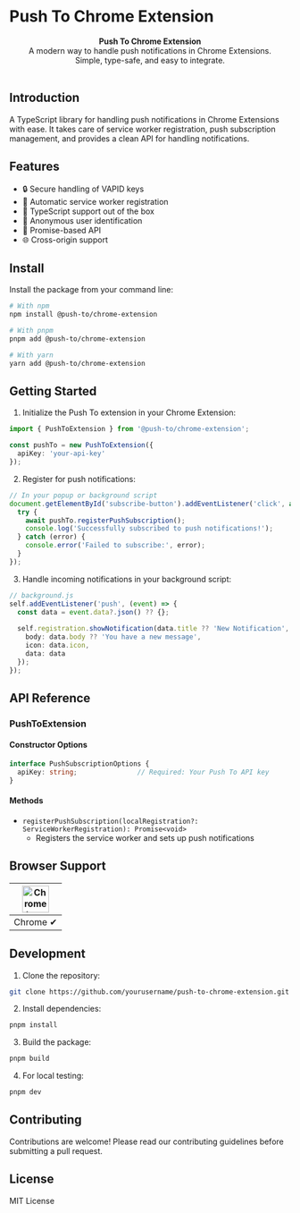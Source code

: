 # Push To Chrome Extension

<div align="center"><strong>Push To Chrome Extension</strong></div>
<div align="center">A modern way to handle push notifications in Chrome Extensions.<br />Simple, type-safe, and easy to integrate.</div>
<br />

## Introduction

A TypeScript library for handling push notifications in Chrome Extensions with ease. It takes care of service worker registration, push subscription management, and provides a clean API for handling notifications.

## Features

- 🔒 Secure handling of VAPID keys
- 🔄 Automatic service worker registration
- 📝 TypeScript support out of the box
- 🔑 Anonymous user identification
- 💪 Promise-based API
- 🌐 Cross-origin support

## Install

Install the package from your command line:

```sh
# With npm
npm install @push-to/chrome-extension

# With pnpm
pnpm add @push-to/chrome-extension

# With yarn
yarn add @push-to/chrome-extension
```

## Getting Started

1. Initialize the Push To extension in your Chrome Extension:

```typescript
import { PushToExtension } from '@push-to/chrome-extension';

const pushTo = new PushToExtension({
  apiKey: 'your-api-key'
});
```

2. Register for push notifications:

```typescript
// In your popup or background script
document.getElementById('subscribe-button').addEventListener('click', async () => {
  try {
    await pushTo.registerPushSubscription();
    console.log('Successfully subscribed to push notifications!');
  } catch (error) {
    console.error('Failed to subscribe:', error);
  }
});
```

3. Handle incoming notifications in your background script:

```typescript
// background.js
self.addEventListener('push', (event) => {
  const data = event.data?.json() ?? {};
  
  self.registration.showNotification(data.title ?? 'New Notification', {
    body: data.body ?? 'You have a new message',
    icon: data.icon,
    data: data
  });
});
```

## API Reference

### PushToExtension

#### Constructor Options

```typescript
interface PushSubscriptionOptions {
  apiKey: string;               // Required: Your Push To API key
}
```

#### Methods

- `registerPushSubscription(localRegistration?: ServiceWorkerRegistration): Promise<void>`
  - Registers the service worker and sets up push notifications

## Browser Support

| <img src="https://raw.githubusercontent.com/alrra/browser-logos/main/src/chrome/chrome.svg" width="48px" height="48px" alt="Chrome logo"> | 
|:---:|
| Chrome ✔ |

## Development

1. Clone the repository:
```bash
git clone https://github.com/yourusername/push-to-chrome-extension.git
```

2. Install dependencies:
```bash
pnpm install
```

3. Build the package:
```bash
pnpm build
```

4. For local testing:
```bash
pnpm dev
```

## Contributing

Contributions are welcome! Please read our contributing guidelines before submitting a pull request.

## License

MIT License